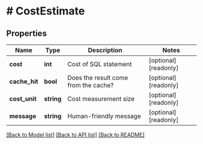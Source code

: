# # CostEstimate

## Properties

Name | Type | Description | Notes
------------ | ------------- | ------------- | -------------
**cost** | **int** | Cost of SQL statement | [optional] [readonly]
**cache_hit** | **bool** | Does the result come from the cache? | [optional] [readonly]
**cost_unit** | **string** | Cost measurement size | [optional] [readonly]
**message** | **string** | Human-friendly message | [optional] [readonly]

[[Back to Model list]](../../README.md#models) [[Back to API list]](../../README.md#endpoints) [[Back to README]](../../README.md)
